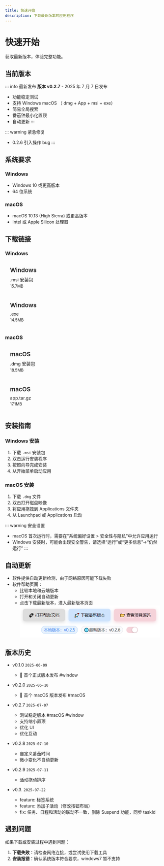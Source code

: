 ```yaml
---
title: 快速开始
description: 下载最新版本的应用程序
---
```


# 快速开始

获取最新版本，体验完整功能。

## 当前版本

::: info 最新发布
**版本 v0.2.7** - 2025 年 7 月 7 日发布

- 功能稳定测试
- 支持 Windows macOS （ dmg + App + msi + exe）
- 简易全局搜索
- 番茄钟最小化置顶
- 自动更新
  :::

::: warning 紧急修复

- 0.2.6 引入操作 bug
  :::

## 系统要求

### Windows

- Windows 10 或更高版本
- 64 位系统

### macOS

- macOS 10.13 (High Sierra) 或更高版本
- Intel 或 Apple Silicon 处理器

## 下载链接

### Windows

<a href="https://github.com/Xeonilian/pomotention/releases/download/v0.2.7/pomotention_0.2.7_x64_en-US.msi" class="download-btn windows">
  <span class="platform">Windows</span>
  <span class="format">.msi 安装包</span>
  <span class="size">15.7MB</span>
</a>

<a href="https://github.com/Xeonilian/pomotention/releases/download/v0.2.7/pomotention_0.2.7_x64-setup.exe" class="download-btn windows">
  <span class="platform">Windows</span>
  <span class="format">.exe </span>
  <span class="size">14.5MB</span>
</a>

### macOS

<a href="https://github.com/Xeonilian/pomotention/releases/download/v0.2.7/pomotention_0.2.7_x64.dmg" class="download-btn macos">
  <span class="platform">macOS</span>
  <span class="format">.dmg 安装包</span>
  <span class="size">18.5MB</span>
</a>

<a href="https://github.com/Xeonilian/pomotention/releases/download/v0.2.7/pomotention.app.tar.gz" class="download-btn macos">
  <span class="platform">macOS</span>
  <span class="format">app.tar.gz</span>
  <span class="size">17.1MB</span>
</a>

## 安装指南

### Windows 安装

1. 下载 `.msi` 安装包
2. 双击运行安装程序
3. 按照向导完成安装
4. 从开始菜单启动应用

### macOS 安装

1. 下载 `.dmg` 文件
2. 双击打开磁盘映像
3. 将应用拖拽到 Applications 文件夹
4. 从 Launchpad 或 Applications 启动

::: warning 安全设置

- macOS 首次运行时，需要在"系统偏好设置 > 安全性与隐私"中允许应用运行
- Windows 安装时，可能会出现安全警告，请选择“运行”或“更多信息”->“仍然运行”
  :::

## 自动更新

- 软件提供自动更新检测，由于网络原因可能下载失败
- 软件帮助页面：
  - 比较本地和云端版本
  - 打开和关闭自动更新
  - 点击下载最新版本，进入最新版本页面
    ![更新页](public/update-page.png)

## 版本历史

- v0.1.0 `2025-06-09`

  - 🎉 首个正式版本发布 #window

- v0.2.0 `2025-06-10`

  - 🎉 首个 macOS 版本发布 #macOS

- v0.2.7 `2025-07-07`

  - 测试稳定版本 #macOS #window
  - 支持缩小置顶
  - 优化 UI
  - 优化互动

- v0.2.8 `2025-07-10`

  - 自定义番茄时间
  - 微小变化不自动更新

- v0.2.9 `2025-07-11`

  - 活动拖动排序

- v0.3. `2025-07-22`
  - feature: 标签系统
  - feature: 添加子活动（修改按钮布局）
  - fix: 任务、日程和活动的联动不一致，删除 Suspend 功能，同步 taskId

## 遇到问题

如果下载或安装过程中遇到问题：

1. **下载失败**：请检查网络连接，或尝试使用下载工具
2. **安装报错**：确认系统版本符合要求，windows7 暂不支持

<style>

.download-btn {
  display: flex;
  flex-direction: column;
  padding: 1rem;
  border: 2px solid var(--vp-c-border);
  border-radius: 8px;
  text-decoration: none;
  transition: all 0.3s ease;
  background: var(--vp-c-bg-soft);
  margin-bottom: 10px;
}

.download-btn:hover {
  border-color: var(--vp-c-brand);
  transform: translateY(-2px);
  box-shadow: 0 4px 12px rgba(0,0,0,0.1);
}

.download-btn .platform {
  font-size: 1.2rem;
  font-weight: 600;
  color: var(--vp-c-text-1);
  margin-bottom: 0.5rem;
}

.download-btn .format {
  color: var(--vp-c-text-2);
  font-size: 0.9rem;
}

.download-btn .size {
  color: var(--vp-c-text-3);
  font-size: 0.8rem;
  margin-top: 0.25rem;
}

.windows:hover { border-color: #0078d4; }
.macos:hover { border-color: #007aff; }
.linux:hover { border-color: #ff6b35; }
</style>
